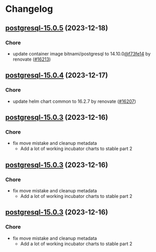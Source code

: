 # Changelog



## [postgresql-15.0.5](https://github.com/truecharts/charts/compare/postgresql-15.0.4...postgresql-15.0.5) (2023-12-18)

### Chore

- update container image bitnami/postgresql to 14.10.0[@f73fe14](https://github.com/f73fe14) by renovate ([#16213](https://github.com/truecharts/charts/issues/16213))
  
  


## [postgresql-15.0.4](https://github.com/truecharts/charts/compare/postgresql-15.0.3...postgresql-15.0.4) (2023-12-17)

### Chore

- update helm chart common to 16.2.7 by renovate ([#16207](https://github.com/truecharts/charts/issues/16207))
  
  


## [postgresql-15.0.3](https://github.com/truecharts/charts/compare/postgresql-15.0.0...postgresql-15.0.3) (2023-12-16)

### Chore

- fix move mistake and cleanup metadata
  - Add a lot of working incubator charts to stable part 2
  
  


## [postgresql-15.0.3](https://github.com/truecharts/charts/compare/postgresql-15.0.0...postgresql-15.0.3) (2023-12-16)

### Chore

- fix move mistake and cleanup metadata
  - Add a lot of working incubator charts to stable part 2
  
  


## [postgresql-15.0.3](https://github.com/truecharts/charts/compare/postgresql-15.0.0...postgresql-15.0.3) (2023-12-16)

### Chore

- fix move mistake and cleanup metadata
  - Add a lot of working incubator charts to stable part 2
  
  